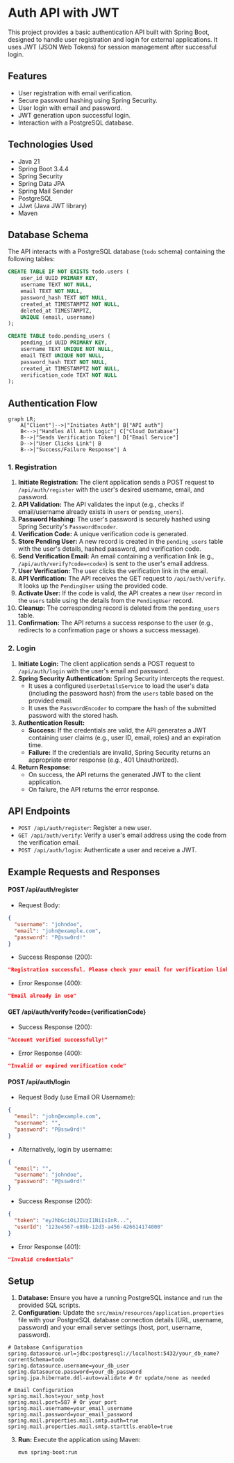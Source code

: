 # Auth API with JWT

This project provides a basic authentication API built with Spring Boot, designed to handle user registration and login for external applications. It uses JWT (JSON Web Tokens) for session management after successful login.

## Features

*   User registration with email verification.
*   Secure password hashing using Spring Security.
*   User login with email and password.
*   JWT generation upon successful login.
*   Interaction with a PostgreSQL database.

## Technologies Used

*   Java 21
*   Spring Boot 3.4.4
*   Spring Security
*   Spring Data JPA
*   Spring Mail Sender
*   PostgreSQL
*   JJwt (Java JWT library)
*   Maven

## Database Schema

The API interacts with a PostgreSQL database (`todo` schema) containing the following tables:

```sql
CREATE TABLE IF NOT EXISTS todo.users (
    user_id UUID PRIMARY KEY,
    username TEXT NOT NULL,
    email TEXT NOT NULL,
    password_hash TEXT NOT NULL,
    created_at TIMESTAMPTZ NOT NULL,
    deleted_at TIMESTAMPTZ,
    UNIQUE (email, username)
);

CREATE TABLE todo.pending_users (
    pending_id UUID PRIMARY KEY,
    username TEXT UNIQUE NOT NULL,
    email TEXT UNIQUE NOT NULL,
    password_hash TEXT NOT NULL,
    created_at TIMESTAMPTZ NOT NULL,
    verification_code TEXT NOT NULL
);
```

## Authentication Flow

```mermaid
graph LR;
    A["Client"]-->|"Initiates Auth"| B["API auth"]
    B<-->|"Handles All Auth Logic"| C["Cloud Database"]
    B-->|"Sends Verification Token"| D["Email Service"]
    D-->|"User Clicks Link"| B
    B-->|"Success/Failure Response"| A
```

### 1. Registration

1.  **Initiate Registration:** The client application sends a POST request to `/api/auth/register` with the user's desired username, email, and password.
2.  **API Validation:** The API validates the input (e.g., checks if email/username already exists in `users` or `pending_users`).
3.  **Password Hashing:** The user's password is securely hashed using Spring Security's `PasswordEncoder`.
4.  **Verification Code:** A unique verification code is generated.
5.  **Store Pending User:** A new record is created in the `pending_users` table with the user's details, hashed password, and verification code.
6.  **Send Verification Email:** An email containing a verification link (e.g., `/api/auth/verify?code=<code>`) is sent to the user's email address.
7.  **User Verification:** The user clicks the verification link in the email.
8.  **API Verification:** The API receives the GET request to `/api/auth/verify`. It looks up the `PendingUser` using the provided code.
9.  **Activate User:** If the code is valid, the API creates a new `User` record in the `users` table using the details from the `PendingUser` record.
10. **Cleanup:** The corresponding record is deleted from the `pending_users` table.
11. **Confirmation:** The API returns a success response to the user (e.g., redirects to a confirmation page or shows a success message).

### 2. Login

1.  **Initiate Login:** The client application sends a POST request to `/api/auth/login` with the user's email and password.
2.  **Spring Security Authentication:** Spring Security intercepts the request.
    *   It uses a configured `UserDetailsService` to load the user's data (including the password hash) from the `users` table based on the provided email.
    *   It uses the `PasswordEncoder` to compare the hash of the submitted password with the stored hash.
3.  **Authentication Result:**
    *   **Success:** If the credentials are valid, the API generates a JWT containing user claims (e.g., user ID, email, roles) and an expiration time.
    *   **Failure:** If the credentials are invalid, Spring Security returns an appropriate error response (e.g., 401 Unauthorized).
4.  **Return Response:**
    *   On success, the API returns the generated JWT to the client application.
    *   On failure, the API returns the error response.

## API Endpoints

*   `POST /api/auth/register`: Register a new user.
*   `GET /api/auth/verify`: Verify a user's email address using the code from the verification email.
*   `POST /api/auth/login`: Authenticate a user and receive a JWT.

## Example Requests and Responses

#### POST /api/auth/register
- Request Body:
```json
{
  "username": "johndoe",
  "email": "john@example.com",
  "password": "P@ssw0rd!"
}
```
- Success Response (200):
```json
"Registration successful. Please check your email for verification link."
```
- Error Response (400):
```json
"Email already in use"
```

#### GET /api/auth/verify?code={verificationCode}
- Success Response (200):
```json
"Account verified successfully!"
```
- Error Response (400):
```json
"Invalid or expired verification code"
```

#### POST /api/auth/login
- Request Body (use Email OR Username):
```json
{
  "email": "john@example.com",
  "username": "",
  "password": "P@ssw0rd!"
}
```
- Alternatively, login by username:
```json
{
  "email": "",
  "username": "johndoe",
  "password": "P@ssw0rd!"
}
```
- Success Response (200):
```json
{
  "token": "eyJhbGciOiJIUzI1NiIsInR...",
  "userId": "123e4567-e89b-12d3-a456-426614174000"
}
```
- Error Response (401):
```json
"Invalid credentials"
```

## Setup

1.  **Database:** Ensure you have a running PostgreSQL instance and run the provided SQL scripts.
2.  **Configuration:** Update the `src/main/resources/application.properties` file with your PostgreSQL database connection details (URL, username, password) and your email server settings (host, port, username, password).

   ```properties
   # Database Configuration
   spring.datasource.url=jdbc:postgresql://localhost:5432/your_db_name?currentSchema=todo
   spring.datasource.username=your_db_user
   spring.datasource.password=your_db_password
   spring.jpa.hibernate.ddl-auto=validate # Or update/none as needed

   # Email Configuration
   spring.mail.host=your_smtp_host
   spring.mail.port=587 # Or your port
   spring.mail.username=your_email_username
   spring.mail.password=your_email_password
   spring.mail.properties.mail.smtp.auth=true
   spring.mail.properties.mail.smtp.starttls.enable=true
   ```

3.  **Run:** Execute the application using Maven:
    ```bash
    mvn spring-boot:run
    ```
